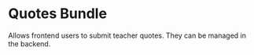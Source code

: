# Quotes Bundle

Allows frontend users to submit teacher quotes. They can be managed in the backend.